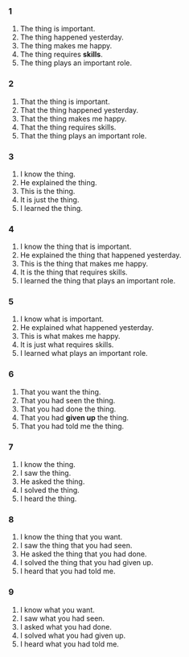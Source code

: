 ### 1
1. The thing is important.
2. The thing happened yesterday.
3. The thing makes me happy.
4. The thing requires **skills**.
5. The thing plays an important role.
### 2
1. That the thing is important.
2. That the thing happened yesterday.
3. That the thing makes me happy.
4. That the thing requires skills.
5. That the thing plays an important role.
### 3
1. I know the thing.
2. He explained the thing.
3. This is the thing.
4. It is just the thing.
5. I learned the thing.
### 4
1. I know the thing that is important.
2. He explained the thing that happened yesterday.
3. This is the thing that makes me happy.
4. It is the thing that requires skills.
5. I learned the thing that plays an important role.
### 5
1. I know what is important.
2. He explained what happened yesterday.
3. This is what makes me happy.
4. It is just what requires skills.
5. I learned what plays an important role.
### 6
1. That you want the thing.
2. That you had seen the thing.
3. That you had done the thing.
4. That you had **given up** the thing.
5. That you had told me the thing.
### 7
1. I know the thing.
2. I saw the thing.
3. He asked the thing.
4. I solved the thing.
5. I heard the thing.
### 8
1. I know the thing that you want.
2. I saw the thing that you had seen.
3. He asked the thing that you had done.
4. I solved the thing that you had given up.
5. I heard that you had told me.
### 9
1. I know what you want.
2. I saw what you had seen.
3. I asked what you had done.
4. I solved what you had given up.
5. I heard what you had told me.
